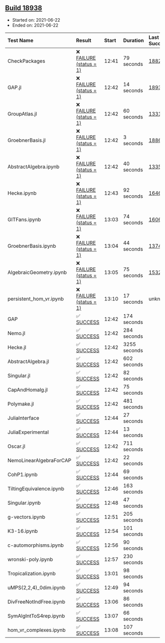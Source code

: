 ## [Build 18938](https://oscarci.mathematik.uni-kl.de/job/oscar/18938/)

* Started on: 2021-06-22
* Ended on: 2021-06-22

| Test Name    | Result | Start | Duration | Last Success | First Failure |
|:-------------|:-------|:------|:---------|:-------------|:--------------|
| CheckPackages | ❌ [FAILURE (status = 1)](https://oscarci.mathematik.uni-kl.de/job/oscar/18938/artifact/logs/build-18938/CheckPackages.log) | 12:41 | 79 seconds | [18822](https://oscarci.mathematik.uni-kl.de/job/oscar/18822/) | [18823](https://oscarci.mathematik.uni-kl.de/job/oscar/18823/) |
| GAP.jl | ❌ [FAILURE (status = 1)](https://oscarci.mathematik.uni-kl.de/job/oscar/18938/artifact/logs/build-18938/GAP.jl.log) | 12:42 | 14 seconds | [18937](https://oscarci.mathematik.uni-kl.de/job/oscar/18937/) | [18938](https://oscarci.mathematik.uni-kl.de/job/oscar/18938/) |
| GroupAtlas.jl | ❌ [FAILURE (status = 1)](https://oscarci.mathematik.uni-kl.de/job/oscar/18938/artifact/logs/build-18938/GroupAtlas.jl.log) | 12:42 | 60 seconds | [13311](https://oscarci.mathematik.uni-kl.de/job/oscar/13311/) | [13312](https://oscarci.mathematik.uni-kl.de/job/oscar/13312/) |
| GroebnerBasis.jl | ❌ [FAILURE (status = 1)](https://oscarci.mathematik.uni-kl.de/job/oscar/18938/artifact/logs/build-18938/GroebnerBasis.jl.log) | 12:42 | 3 seconds | [18864](https://oscarci.mathematik.uni-kl.de/job/oscar/18864/) | [18865](https://oscarci.mathematik.uni-kl.de/job/oscar/18865/) |
| AbstractAlgebra.ipynb | ❌ [FAILURE (status = 1)](https://oscarci.mathematik.uni-kl.de/job/oscar/18938/artifact/logs/build-18938/AbstractAlgebra.ipynb.log) | 12:42 | 40 seconds | [13355](https://oscarci.mathematik.uni-kl.de/job/oscar/13355/) | [13356](https://oscarci.mathematik.uni-kl.de/job/oscar/13356/) |
| Hecke.ipynb | ❌ [FAILURE (status = 1)](https://oscarci.mathematik.uni-kl.de/job/oscar/18938/artifact/logs/build-18938/Hecke.ipynb.log) | 12:43 | 92 seconds | [16463](https://oscarci.mathematik.uni-kl.de/job/oscar/16463/) | [16464](https://oscarci.mathematik.uni-kl.de/job/oscar/16464/) |
| GITFans.ipynb | ❌ [FAILURE (status = 1)](https://oscarci.mathematik.uni-kl.de/job/oscar/18938/artifact/logs/build-18938/GITFans.ipynb.log) | 13:03 | 74 seconds | [16068](https://oscarci.mathematik.uni-kl.de/job/oscar/16068/) | [16069](https://oscarci.mathematik.uni-kl.de/job/oscar/16069/) |
| GroebnerBasis.ipynb | ❌ [FAILURE (status = 1)](https://oscarci.mathematik.uni-kl.de/job/oscar/18938/artifact/logs/build-18938/GroebnerBasis.ipynb.log) | 13:04 | 44 seconds | [13748](https://oscarci.mathematik.uni-kl.de/job/oscar/13748/) | [13749](https://oscarci.mathematik.uni-kl.de/job/oscar/13749/) |
| AlgebraicGeometry.ipynb | ❌ [FAILURE (status = 1)](https://oscarci.mathematik.uni-kl.de/job/oscar/18938/artifact/logs/build-18938/AlgebraicGeometry.ipynb.log) | 13:05 | 75 seconds | [15322](https://oscarci.mathematik.uni-kl.de/job/oscar/15322/) | [15323](https://oscarci.mathematik.uni-kl.de/job/oscar/15323/) |
| persistent_hom_vr.ipynb | ❌ [FAILURE (status = 1)](https://oscarci.mathematik.uni-kl.de/job/oscar/18938/artifact/logs/build-18938/persistent_hom_vr.ipynb.log) | 13:10 | 17 seconds | unknown | unknown |
| GAP | ✅ [SUCCESS](https://oscarci.mathematik.uni-kl.de/job/oscar/18938/artifact/logs/build-18938/GAP.log) | 12:42 | 174 seconds |  |  |
| Nemo.jl | ✅ [SUCCESS](https://oscarci.mathematik.uni-kl.de/job/oscar/18938/artifact/logs/build-18938/Nemo.jl.log) | 12:42 | 284 seconds |  |  |
| Hecke.jl | ✅ [SUCCESS](https://oscarci.mathematik.uni-kl.de/job/oscar/18938/artifact/logs/build-18938/Hecke.jl.log) | 12:42 | 3255 seconds |  |  |
| AbstractAlgebra.jl | ✅ [SUCCESS](https://oscarci.mathematik.uni-kl.de/job/oscar/18938/artifact/logs/build-18938/AbstractAlgebra.jl.log) | 12:42 | 602 seconds |  |  |
| Singular.jl | ✅ [SUCCESS](https://oscarci.mathematik.uni-kl.de/job/oscar/18938/artifact/logs/build-18938/Singular.jl.log) | 12:42 | 82 seconds |  |  |
| CapAndHomalg.jl | ✅ [SUCCESS](https://oscarci.mathematik.uni-kl.de/job/oscar/18938/artifact/logs/build-18938/CapAndHomalg.jl.log) | 12:42 | 75 seconds |  |  |
| Polymake.jl | ✅ [SUCCESS](https://oscarci.mathematik.uni-kl.de/job/oscar/18938/artifact/logs/build-18938/Polymake.jl.log) | 12:42 | 481 seconds |  |  |
| JuliaInterface | ✅ [SUCCESS](https://oscarci.mathematik.uni-kl.de/job/oscar/18938/artifact/logs/build-18938/JuliaInterface.log) | 12:44 | 27 seconds |  |  |
| JuliaExperimental | ✅ [SUCCESS](https://oscarci.mathematik.uni-kl.de/job/oscar/18938/artifact/logs/build-18938/JuliaExperimental.log) | 12:44 | 13 seconds |  |  |
| Oscar.jl | ✅ [SUCCESS](https://oscarci.mathematik.uni-kl.de/job/oscar/18938/artifact/logs/build-18938/Oscar.jl.log) | 12:42 | 711 seconds |  |  |
| NemoLinearAlgebraForCAP | ✅ [SUCCESS](https://oscarci.mathematik.uni-kl.de/job/oscar/18938/artifact/logs/build-18938/NemoLinearAlgebraForCAP.log) | 12:42 | 22 seconds |  |  |
| CohP1.ipynb | ✅ [SUCCESS](https://oscarci.mathematik.uni-kl.de/job/oscar/18938/artifact/logs/build-18938/CohP1.ipynb.log) | 12:44 | 69 seconds |  |  |
| TiltingEquivalence.ipynb | ✅ [SUCCESS](https://oscarci.mathematik.uni-kl.de/job/oscar/18938/artifact/logs/build-18938/TiltingEquivalence.ipynb.log) | 12:46 | 163 seconds |  |  |
| Singular.ipynb | ✅ [SUCCESS](https://oscarci.mathematik.uni-kl.de/job/oscar/18938/artifact/logs/build-18938/Singular.ipynb.log) | 12:48 | 47 seconds |  |  |
| g-vectors.ipynb | ✅ [SUCCESS](https://oscarci.mathematik.uni-kl.de/job/oscar/18938/artifact/logs/build-18938/g-vectors.ipynb.log) | 12:51 | 205 seconds |  |  |
| K3-16.ipynb | ✅ [SUCCESS](https://oscarci.mathematik.uni-kl.de/job/oscar/18938/artifact/logs/build-18938/K3-16.ipynb.log) | 12:54 | 101 seconds |  |  |
| c-automorphisms.ipynb | ✅ [SUCCESS](https://oscarci.mathematik.uni-kl.de/job/oscar/18938/artifact/logs/build-18938/c-automorphisms.ipynb.log) | 12:56 | 90 seconds |  |  |
| wronski-poly.ipynb | ✅ [SUCCESS](https://oscarci.mathematik.uni-kl.de/job/oscar/18938/artifact/logs/build-18938/wronski-poly.ipynb.log) | 12:57 | 230 seconds |  |  |
| Tropicalization.ipynb | ✅ [SUCCESS](https://oscarci.mathematik.uni-kl.de/job/oscar/18938/artifact/logs/build-18938/Tropicalization.ipynb.log) | 13:01 | 98 seconds |  |  |
| uMPS(2,2,4)_0dim.ipynb | ✅ [SUCCESS](https://oscarci.mathematik.uni-kl.de/job/oscar/18938/artifact/logs/build-18938/uMPS-2-2-4-_0dim.ipynb.log) | 12:49 | 94 seconds |  |  |
| DivFreeNotIndFree.ipynb | ✅ [SUCCESS](https://oscarci.mathematik.uni-kl.de/job/oscar/18938/artifact/logs/build-18938/DivFreeNotIndFree.ipynb.log) | 13:06 | 86 seconds |  |  |
| SymAlgIntToS4rep.ipynb | ✅ [SUCCESS](https://oscarci.mathematik.uni-kl.de/job/oscar/18938/artifact/logs/build-18938/SymAlgIntToS4rep.ipynb.log) | 13:07 | 66 seconds |  |  |
| hom_vr_complexes.ipynb | ✅ [SUCCESS](https://oscarci.mathematik.uni-kl.de/job/oscar/18938/artifact/logs/build-18938/hom_vr_complexes.ipynb.log) | 13:08 | 107 seconds |  |  |
